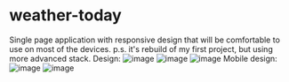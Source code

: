 # weather-today
Single page application with responsive design that will be comfortable to use on most of the devices.
p.s. it's rebuild of my first project, but using more advanced stack.
Design:
![image](https://user-images.githubusercontent.com/108106341/176003524-3eb8af00-1435-458f-81a0-4e065eca4c8e.png)
![image](https://user-images.githubusercontent.com/108106341/176003857-fa707837-abf7-4685-906b-f49d01767879.png)
![image](https://user-images.githubusercontent.com/108106341/176003934-97278d80-6fd9-4868-b9c5-1b05eeb25c7a.png)
Mobile design:
![image](https://user-images.githubusercontent.com/108106341/176004084-96d501c1-1dc6-4454-8768-8ba761ee8f93.png)
![image](https://user-images.githubusercontent.com/108106341/176004152-dde74805-c3bc-4412-8d52-ccd38d640435.png)

